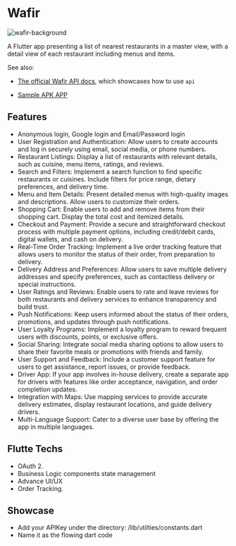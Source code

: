 # Wafir
![wafir-background](https://github.com/alfatihtalab/WafirFlutterApp/assets/35189369/43ea8b61-817b-49c4-87f7-6771d29464d4)

A Flutter app presenting a list of nearest restaurants in a master view, with a detail view of each restaurant including menus and items.

See also:

- [The official Wafir API docs](http://api.wafirhero.com/redoc), which showcases how to use `api`

- [Sample APK APP](https://drive.google.com/file/d/1aGdIosoLbi3K7RiSJzUVUvYXNeu5iCBT/view?usp=drive_link)


## Features

- Anonymous login, Google login and Email/Password login
- User Registration and Authentication: Allow users to create accounts and log in securely using email, social media, or phone numbers.
- Restaurant Listings: Display a list of restaurants with relevant details, such as cuisine, menu items, ratings, and reviews.
- Search and Filters: Implement a search function to find specific restaurants or cuisines. Include filters for price range, dietary preferences, and delivery time.
- Menu and Item Details: Present detailed menus with high-quality images and descriptions. Allow users to customize their orders.
- Shopping Cart: Enable users to add and remove items from their shopping cart. Display the total cost and itemized details.
- Checkout and Payment: Provide a secure and straightforward checkout process with multiple payment options, including credit/debit cards, digital wallets, and cash on delivery.
- Real-Time Order Tracking: Implement a live order tracking feature that allows users to monitor the status of their order, from preparation to delivery.
- Delivery Address and Preferences: Allow users to save multiple delivery addresses and specify preferences, such as contactless delivery or special instructions.
- User Ratings and Reviews: Enable users to rate and leave reviews for both restaurants and delivery services to enhance transparency and build trust.
- Push Notifications: Keep users informed about the status of their orders, promotions, and updates through push notifications.
- User Loyalty Programs: Implement a loyalty program to reward frequent users with discounts, points, or exclusive offers.
- Social Sharing: Integrate social media sharing options to allow users to share their favorite meals or promotions with friends and family.
- User Support and Feedback: Include a customer support feature for users to get assistance, report issues, or provide feedback.
- Driver App: If your app involves in-house delivery, create a separate app for drivers with features like order acceptance, navigation, and order completion updates.
- Integration with Maps: Use mapping services to provide accurate delivery estimates, display restaurant locations, and guide delivery drivers.
- Multi-Language Support: Cater to a diverse user base by offering the app in multiple languages.

## Flutte Techs
- OAuth 2. 
- Business Logic components state management
- Advance UI/UX
- Order Tracking.

## Showcase
- Add your APIKey under the directory: /lib/utilties/constants.dart
- Name it as the flowing dart code
